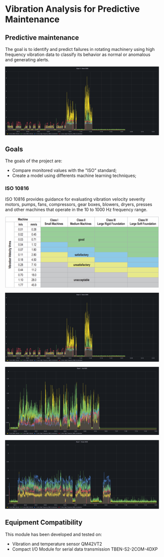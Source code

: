# Vibration Analysis for Predictive Maintenance
## Predictive maintenance
The goal is to identify and predict failures in rotating machinery using high frequency vibration data to classify its behavior as normal or anomalous and generating alerts.

![dryer_3_down](docs/dryer_3_down.png)

## Goals
The goals of the project are: 

- Compare monitored values with the "ISO" standard;
- Create a model using differents machine learning techniques;

### ISO 10816
ISO 10816 provides guidance for evaluating vibration velocity severity motors, pumps, fans, compressors, gear boxes, blowers, dryers, presses and other machines that operate in the 10 to 1000 Hz frequency range.

![iso10816](docs/iso10816.png)

![dryer_3_down](docs/dryer_3_down.png)

![dryer_1_up](docs/dryer_1_up.png)

![dryer_1_down](docs/dryer_1_down.png)



## Equipment Compatibility

This module has been developed and tested on:
+ Vibration and temperature sensor QM42VT2
+ Compact I/O Module for serial data transmission TBEN-S2-2COM-4DXP
